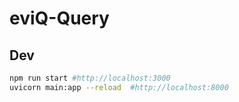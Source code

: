 # eviQ-Query

## Dev
```bash
npm run start #http://localhost:3000
uvicorn main:app --reload  #http://localhost:8000
```